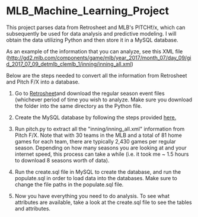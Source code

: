 # MLB_Machine_Learning_Project

This project parses data from Retrosheet and MLB's PITCHf/x, which can subsequently be used for data analysis and predictive modeling. I will obtain the data utilizing Python and then store it in a MySQL database.

 As an example of the information that you can analyze, see this XML file (http://gd2.mlb.com/components/game/mlb/year_2017/month_07/day_09/gid_2017_07_09_detmlb_clemlb_1/inning/inning_all.xml) 

Below are the steps needed to convert all the information from Retrosheet and Pitch F/X into a database.

1) Go to <a href="http://www.retrosheet.org/game.htm">Retrosheet</a>and download the regular season event files (whichever period of time you wish to analyze. Make sure you download the folder into the same directory as the Python file.

2) Create the MySQL database by following the steps provided <a href="https://www.a2hosting.com/kb/developer-corner/mysql/managing-mysql-databases-and-users-from-the-command-line">here.</a>

3) Run pitch.py to extract all the "inning/inning_all.xml" information from Pitch F/X. Note that with 30 teams in the MLB and a total of 81 home games for each team, there are typically 2,430 games per regular season. Depending on how many seasons you are looking at and your internet speed, this process can take a while (i.e. it took me ~ 1.5 hours to download 8 seasons worth of data).

4) Run the create.sql file in MySQL to create the database, and run the populate.sql in order to load data into the databases. Make sure to change the file paths in the populate.sql file.

5) Now you have everything you need to do analysis. To see what attributes are available, take a look at the create.sql file to see the tables and attributes.
